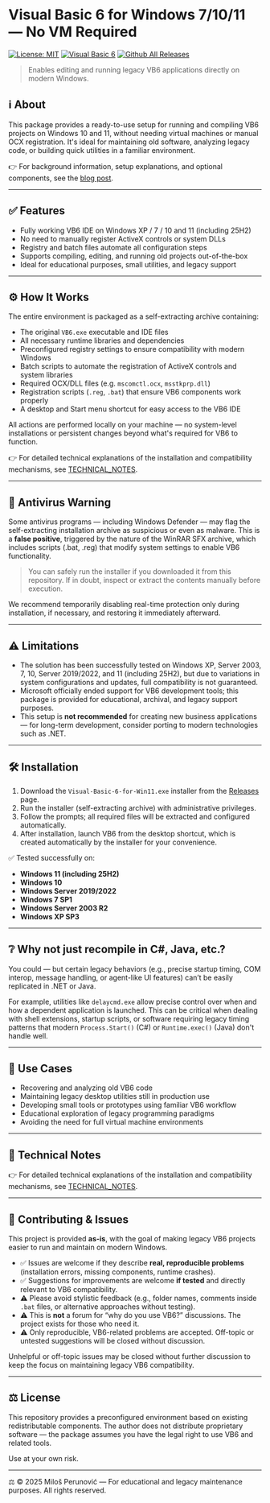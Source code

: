 # Visual Basic 6 for Windows 7/10/11 — No VM Required

[![License: MIT](https://img.shields.io/badge/License-as_is-yellow.svg)](LICENSE) [![Visual Basic 6](https://img.shields.io/badge/Visual%20Basic-6-darkcyan.svg)](https://learn.microsoft.com/en-us/previous-versions/visualstudio/visual-basic-6/visual-basic-6.0-documentation) [![Github All Releases](https://img.shields.io/github/downloads/milos-p-lab/VB6-on-Windows-11/total.svg)](https://github.com/milos-p-lab/VB6-on-Windows-11/releases/)

> Enables editing and running legacy VB6 applications directly on modern Windows.

## ℹ️ About

This package provides a ready-to-use setup for running and compiling VB6 projects on Windows 10 and 11, without needing virtual machines or manual OCX registration. It's ideal for maintaining old software, analyzing legacy code, or building quick utilities in a familiar environment.

👉 For background information, setup explanations, and optional components, see the [blog post](https://milos-p-lab.github.io/VB6-on-Windows-11/blog).

---

## ✅ Features

- Fully working VB6 IDE on Windows XP / 7 / 10 and 11 (including 25H2)
- No need to manually register ActiveX controls or system DLLs
- Registry and batch files automate all configuration steps
- Supports compiling, editing, and running old projects out-of-the-box
- Ideal for educational purposes, small utilities, and legacy support

---

## ⚙️ How It Works

The entire environment is packaged as a self-extracting archive containing:

- The original `VB6.exe` executable and IDE files
- All necessary runtime libraries and dependencies
- Preconfigured registry settings to ensure compatibility with modern Windows
- Batch scripts to automate the registration of ActiveX controls and system libraries
- Required OCX/DLL files (e.g. `mscomctl.ocx`, `msstkprp.dll`)
- Registration scripts (`.reg`, `.bat`) that ensure VB6 components work properly
- A desktop and Start menu shortcut for easy access to the VB6 IDE

All actions are performed locally on your machine — no system-level installations or persistent changes beyond what's required for VB6 to function.

👉 For detailed technical explanations of the installation and compatibility mechanisms, see [TECHNICAL_NOTES](./TECHNICAL_NOTES.md).

---

## 🔐 Antivirus Warning

Some antivirus programs — including Windows Defender — may flag the self-extracting installation archive as suspicious or even as malware. This is a **false positive**, triggered by the nature of the WinRAR SFX archive, which includes scripts (.bat, .reg) that modify system settings to enable VB6 functionality.

> You can safely run the installer if you downloaded it from this repository. If in doubt, inspect or extract the contents manually before execution.

We recommend temporarily disabling real-time protection only during installation, if necessary, and restoring it immediately afterward.

---

## ⚠️ Limitations

- The solution has been successfully tested on Windows XP, Server 2003, 7, 10, Server 2019/2022, and 11 (including 25H2), but due to variations in system configurations and updates, full compatibility is not guaranteed.
- Microsoft officially ended support for VB6 development tools; this package is provided for educational, archival, and legacy support purposes.
- This setup is **not recommended** for creating new business applications — for long-term development, consider porting to modern technologies such as .NET.

---

## 🛠️ Installation

1. Download the `Visual-Basic-6-for-Win11.exe` installer from the [Releases](https://github.com/milos-p-lab/VB6-on-Windows-11/releases/) page.
2. Run the installer (self-extracting archive) with administrative privileges.
3. Follow the prompts; all required files will be extracted and configured automatically.
4. After installation, launch VB6 from the desktop shortcut, which is created automatically by the installer for your convenience.

✅ Tested successfully on:

- **Windows 11 (including 25H2)**
- **Windows 10**
- **Windows Server 2019/2022**
- **Windows 7 SP1**
- **Windows Server 2003 R2**
- **Windows XP SP3**

---

## ❔ Why not just recompile in C#, Java, etc.?

You could — but certain legacy behaviors (e.g., precise startup timing, COM interop, message handling, or agent-like UI features) can’t be easily replicated in .NET or Java.

For example, utilities like `delaycmd.exe` allow precise control over when and how a dependent application is launched. This can be critical when dealing with shell extensions, startup scripts, or software requiring legacy timing patterns that modern `Process.Start()` (C#) or `Runtime.exec()` (Java) don't handle well.

---

## 🧳 Use Cases

- Recovering and analyzing old VB6 code
- Maintaining legacy desktop utilities still in production use
- Developing small tools or prototypes using familiar VB6 workflow
- Educational exploration of legacy programming paradigms
- Avoiding the need for full virtual machine environments

---

## 📖 Technical Notes

👉 For detailed technical explanations of the installation and compatibility mechanisms, see [TECHNICAL_NOTES](./TECHNICAL_NOTES.md).

---

## 🤝 Contributing & Issues

This project is provided **as-is**, with the goal of making legacy VB6 projects easier to run and maintain on modern Windows.

- ✅ Issues are welcome if they describe **real, reproducible problems** (installation errors, missing components, runtime crashes).
- ✅ Suggestions for improvements are welcome **if tested** and directly relevant to VB6 compatibility.
- ⚠️ Please avoid stylistic feedback (e.g., folder names, comments inside `.bat` files, or alternative approaches without testing).
- ⚠️ This is **not** a forum for “why do you use VB6?” discussions. The project exists for those who need it.
- ⚠️ Only reproducible, VB6-related problems are accepted. Off-topic or untested suggestions will be closed without discussion.

Unhelpful or off-topic issues may be closed without further discussion to keep the focus on maintaining legacy VB6 compatibility.

---

## ⚖️ License

This repository provides a preconfigured environment based on existing redistributable components. The author does not distribute proprietary software — the package assumes you have the legal right to use VB6 and related tools.

Use at your own risk.

---

⚖️ © 2025 Miloš Perunović — For educational and legacy maintenance purposes.
All rights reserved.
